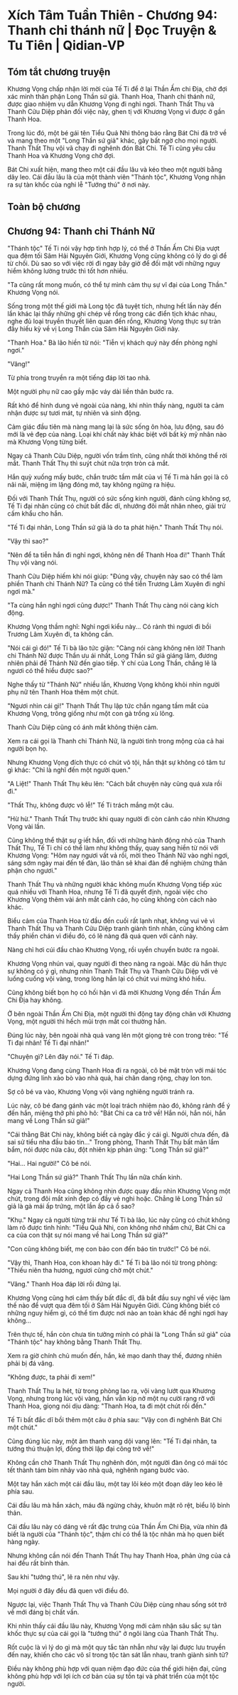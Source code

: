 # Xích Tâm Tuần Thiên - Chương 94: Thanh chi thánh nữ | Đọc Truyện & Tu Tiên | Qidian-VP



## Tóm tắt chương truyện

Khương Vọng chấp nhận lời mời của Tế Ti để ở lại Thần Ấm chi Địa, chờ đợi xác minh thân phận Long Thần sứ giả. Thanh Hoa, Thanh chi thánh nữ, được giao nhiệm vụ dẫn Khương Vọng đi nghỉ ngơi. Thanh Thất Thụ và Thanh Cửu Diệp phản đối việc này, ghen tị với Khương Vọng vì được ở gần Thanh Hoa.

Trong lúc đó, một bé gái tên Tiểu Quả Nhi thông báo rằng Bát Chi đã trở về và mang theo một "Long Thần sứ giả" khác, gây bất ngờ cho mọi người. Thanh Thất Thụ vội vã chạy đi nghênh đón Bát Chi. Tế Ti cũng yêu cầu Thanh Hoa và Khương Vọng chờ đợi.

Bát Chi xuất hiện, mang theo một cái đầu lâu và kéo theo một người bằng dây leo. Cái đầu lâu là của một thành viên "Thánh tộc", Khương Vọng nhận ra sự tàn khốc của nghi lễ "Tướng thú" ở nơi này.


## Toàn bộ chương

## Chương 94: Thanh chi Thánh Nữ

"Thánh tộc" Tế Ti nói vậy hợp tình hợp lý, có thể ở Thần Ấm Chi Địa vượt qua đêm tối Sâm Hải Nguyên Giới, Khương Vọng cũng không có lý do gì để từ chối. Dù sao so với việc rời đi ngay bây giờ để đối mặt với những nguy hiểm không lường trước thì tốt hơn nhiều.

"Ta cũng rất mong muốn, có thể tự mình cảm thụ sự vĩ đại của Long Thần." Khương Vọng nói.

Sống trong một thế giới mà Long tộc đã tuyệt tích, nhưng hết lần này đến lần khác lại thấy những ghi chép về rồng trong các điển tịch khác nhau, nghe đủ loại truyền thuyết liên quan đến rồng, Khương Vọng thực sự tràn đầy hiếu kỳ về vị Long Thần của Sâm Hải Nguyên Giới này.

"Thanh Hoa." Bà lão hiền từ nói: "Tiễn vị khách quý này đến phòng nghỉ ngơi."

"Vâng!"

Từ phía trong truyền ra một tiếng đáp lời tao nhã.

Một người phụ nữ cao gầy mặc váy dài liền thân bước ra.

Rất khó để hình dung vẻ ngoài của nàng, khi nhìn thấy nàng, người ta cảm nhận được sự tươi mát, tự nhiên và sinh động.

Cảm giác đầu tiên mà nàng mang lại là sức sống ôn hòa, lưu động, sau đó mới là vẻ đẹp của nàng. Loại khí chất này khác biệt với bất kỳ mỹ nhân nào mà Khương Vọng từng biết.

Ngay cả Thanh Cửu Diệp, người vốn trầm tĩnh, cũng nhất thời không thể rời mắt. Thanh Thất Thụ thì suýt chút nữa trợn tròn cả mắt.

Hắn quỳ xuống mấy bước, chắn trước tầm mắt của vị Tế Ti mà hắn gọi là cô nãi nãi, miệng im lặng đóng mở, tay không ngừng ra hiệu.

Đối với Thanh Thất Thụ, người có sức sống kinh người, đánh cũng không sợ, Tế Ti đại nhân cũng có chút bất đắc dĩ, nhướng đôi mắt nhăn nheo, giải trừ cấm khẩu cho hắn.

"Tế Ti đại nhân, Long Thần sứ giả là do ta phát hiện." Thanh Thất Thụ nói.

"Vậy thì sao?"

"Nên để ta tiễn hắn đi nghỉ ngơi, không nên để Thanh Hoa đi!" Thanh Thất Thụ vội vàng nói.

Thanh Cửu Diệp hiếm khi nói giúp: "Đúng vậy, chuyện này sao có thể làm phiền Thanh chi Thánh Nữ? Ta cũng có thể tiễn Trương Lâm Xuyên đi nghỉ ngơi mà."

"Ta cùng hắn nghỉ ngơi cũng được!" Thanh Thất Thụ càng nói càng kích động.

Khương Vọng thầm nghĩ: Nghỉ ngơi kiểu này... Có rảnh thì ngươi đi bồi Trương Lâm Xuyên đi, ta không cần.

"Nói cái gì đó!" Tế Ti bà lão tức giận: "Càng nói càng không nên lời! Thanh chi Thánh Nữ được Thần ưu ái nhất, Long Thần sứ giả giáng lâm, đương nhiên phải để Thánh Nữ đến giao tiếp. Ý chí của Long Thần, chẳng lẽ là ngươi có thể hiểu được sao?"

Nghe thấy từ "Thánh Nữ" nhiều lần, Khương Vọng không khỏi nhìn người phụ nữ tên Thanh Hoa thêm một chút.

"Ngươi nhìn cái gì!" Thanh Thất Thụ lập tức chắn ngang tầm mắt của Khương Vọng, trông giống như một con gà trống xù lông.

Thanh Cửu Diệp cũng có ánh mắt không thiện cảm.

Xem ra cái gọi là Thanh chi Thánh Nữ, là người tình trong mộng của cả hai người bọn họ.

Nhưng Khương Vọng đích thực có chút vô tội, hắn thật sự không có tâm tư gì khác: "Chỉ là nghĩ đến một người quen."

"A Liệt!" Thanh Thất Thụ kêu lên: "Cách bắt chuyện này cũng quá xưa rồi đi."

"Thất Thụ, không được vô lễ!" Tế Ti trách mắng một câu.

"Hừ hừ." Thanh Thất Thụ trước khi quay người đi còn cảnh cáo nhìn Khương Vọng vài lần.

Cũng không thể thật sự g·iết hắn, đối với những hành động nhỏ của Thanh Thất Thụ, Tế Ti chỉ có thể làm như không thấy, quay sang hiền từ nói với Khương Vọng: "Hôm nay ngươi vất vả rồi, mời theo Thánh Nữ vào nghỉ ngơi, sáng sớm ngày mai đến tế đàn, lão thân sẽ khai đàn để nghiệm chứng thân phận cho ngươi."

Thanh Thất Thụ và những người khác không muốn Khương Vọng tiếp xúc quá nhiều với Thanh Hoa, nhưng Tế Ti đã quyết định, ngoài việc cho Khương Vọng thêm vài ánh mắt cảnh cáo, họ cũng không còn cách nào khác.

Biểu cảm của Thanh Hoa từ đầu đến cuối rất lạnh nhạt, không vui vẻ vì Thanh Thất Thụ và Thanh Cửu Diệp tranh giành tình nhân, cũng không cảm thấy phiền chán vì điều đó, có lẽ nàng đã quá quen với cảnh này.

Nàng chỉ hơi cúi đầu chào Khương Vọng, rồi uyển chuyển bước ra ngoài.

Khương Vọng nhún vai, quay người đi theo nàng ra ngoài. Mặc dù hắn thực sự không có ý gì, nhưng nhìn Thanh Thất Thụ và Thanh Cửu Diệp với vẻ luống cuống vội vàng, trong lòng hắn lại có chút vui mừng khó hiểu.

Cũng không biết bọn họ có hối hận vì đã mời Khương Vọng đến Thần Ấm Chi Địa hay không.

Ở bên ngoài Thần Ấm Chi Địa, một người thì động tay động chân với Khương Vọng, một người thì hếch mũi trợn mắt coi thường hắn.

Đúng lúc này, bên ngoài nhà quả vang lên một giọng trẻ con trong trẻo: "Tế Ti đại nhân! Tế Ti đại nhân!"

"Chuyện gì? Lên đây nói." Tế Ti đáp.

Khương Vọng đang cùng Thanh Hoa đi ra ngoài, cô bé mặt tròn với mái tóc dựng đứng linh xảo bò vào nhà quả, hai chân dang rộng, chạy lon ton.

Sợ cô bé va vào, Khương Vọng vội vàng nghiêng người tránh ra.

Lúc này, cô bé đang gánh vác một loại trách nhiệm nào đó, không rảnh để ý đến hắn, miệng thở phì phò hô: "Bát Chi ca ca trở về! Hắn nói, hắn nói, hắn mang về Long Thần sứ giả!"

"Cái thằng Bát Chi này, không biết cả ngày đắc ý cái gì. Người chưa đến, đã sai sử tiểu nha đầu báo tin..." Trong phòng, Thanh Thất Thụ bất mãn lẩm bẩm, nói được nửa câu, đột nhiên kịp phản ứng: "Long Thần sứ giả?"

"Hai... Hai người!" Cô bé nói.

"Hai Long Thần sứ giả?" Thanh Thất Thụ lần nữa chấn kinh.

Ngay cả Thanh Hoa cũng không nhịn được quay đầu nhìn Khương Vọng một chút, trong đôi mắt xinh đẹp có đầy vẻ nghi hoặc. Chẳng lẽ Long Thần sứ giả là gà mái ấp trứng, một lần ấp cả ổ sao?

"Khụ." Ngay cả người từng trải như Tế Ti bà lão, lúc này cũng có chút không làm rõ được tình hình: "Tiểu Quả Nhi, con không nhớ nhầm chứ, Bát Chi ca ca của con thật sự nói mang về hai Long Thần sứ giả?"

"Con cũng không biết, mẹ con bảo con đến báo tin trước!" Cô bé nói.

"Vậy thì, Thanh Hoa, con khoan hãy đi." Tế Ti bà lão nói từ trong phòng: "Thiếu niên tha hương, ngươi cũng chờ một chút."

"Vâng." Thanh Hoa đáp lời rồi đứng lại.

Khương Vọng cũng hơi cảm thấy bất đắc dĩ, đã bắt đầu suy nghĩ về việc làm thế nào để vượt qua đêm tối ở Sâm Hải Nguyên Giới. Cũng không biết có những nguy hiểm gì, có thể tìm được nơi nào an toàn khác để nghỉ ngơi hay không...

Trên thực tế, hắn còn chưa tin tưởng mình có phải là "Long Thần sứ giả" của "Thánh tộc" hay không bằng Thanh Thất Thụ.

Xem ra giờ chính chủ muốn đến, hắn, kẻ mạo danh thay thế, đương nhiên phải bị đá văng.

"Không được, ta phải đi xem!"

Thanh Thất Thụ la hét, từ trong phòng lao ra, vội vàng lướt qua Khương Vọng, nhưng trong lúc vội vàng, hắn vẫn kịp nở một nụ cười rạng rỡ với Thanh Hoa, giọng nói dịu dàng: "Thanh Hoa, ta đi một chút rồi đến."

Tế Ti bất đắc dĩ bồi thêm một câu ở phía sau: "Vậy con đi nghênh Bát Chi một chút."

Cũng đúng lúc này, một âm thanh vang dội vang lên: "Tế Ti đại nhân, ta tướng thú thuận lợi, đồng thời lập đại công trở về!"

Không cần chờ Thanh Thất Thụ nghênh đón, một người đàn ông có mái tóc tết thành tám bím nhảy vào nhà quả, nghênh ngang bước vào.

Một tay hắn xách một cái đầu lâu, một tay lôi kéo một đoạn dây leo kéo lê phía sau.

Cái đầu lâu mà hắn xách, máu đã ngừng chảy, khuôn mặt rõ rệt, biểu lộ bình thản.

Cái đầu lâu này có dáng vẻ rất đặc trưng của Thần Ấm Chi Địa, vừa nhìn đã biết là người của "Thánh tộc", thậm chí có thể là tộc nhân mà họ quen biết hàng ngày.

Nhưng không cần nói đến Thanh Thất Thụ hay Thanh Hoa, phản ứng của cả hai đều rất bình thản.

Sau khi "tướng thú", lẽ ra nên như vậy.

Mọi người ở đây đều đã quen với điều đó.

Ngược lại, việc Thanh Thất Thụ và Thanh Cửu Diệp cùng nhau sống sót trở về mới đáng bị chất vấn.

Khi nhìn thấy cái đầu lâu này, Khương Vọng mới cảm nhận sâu sắc sự tàn khốc thực sự của cái gọi là "tướng thú" ở ngôi làng của Thanh Thất Thụ.

Rốt cuộc là vì lý do gì mà một quy tắc tàn nhẫn như vậy lại được lưu truyền đến nay, khiến cho các võ sĩ trong tộc tàn sát lẫn nhau, tranh giành sinh tử?

Điều này không phù hợp với quan niệm đạo đức của thế giới hiện đại, cũng không phù hợp với lợi ích cơ bản của sự tồn tại và phát triển của một tộc người.